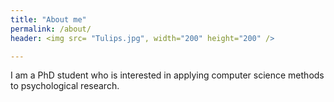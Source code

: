 ```yaml
---
title: "About me"
permalink: /about/
header: <img src= "Tulips.jpg", width="200" height="200" />

---
```


I am a PhD student who is interested in applying computer science methods to psychological research.